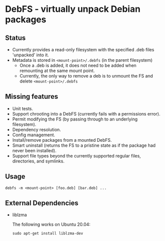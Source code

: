 # DebFS - virtually unpack Debian packages

## Status

- Currently provides a read-only filesystem with the specified .deb files 'unpacked' into it.
- Metadata is stored in `<mount-point>/.debfs` (in the parent filesystem)
  - Once a .deb is added, it does not need to be added when remounting at the same mount point.
  - Currently, the only way to remove a deb is to unmount the FS and delete `<mount-point>/.debfs`

## Missing features

- Unit tests.
- Support chrooting into a DebFS (currently fails with a permissions error).
- Permit modifying the FS (by passing through to an underlying filesystem).
- Dependency resolution.
- Config management.
- Install/remove packages from a mounted DebFS.
- Smart uninstall (returns the FS to a pristine state as if the package had never been installed).
- Support file types beyond the currently supported regular files, directories, and symlinks.

## Usage

``` shell
debfs -m <mount-point> [foo.deb] [bar.deb] ...
```

## External Dependencies

- liblzma
  
  The following works on Ubuntu 20.04:
  
  ``` shell
  sudo apt-get install liblzma-dev
  ```
